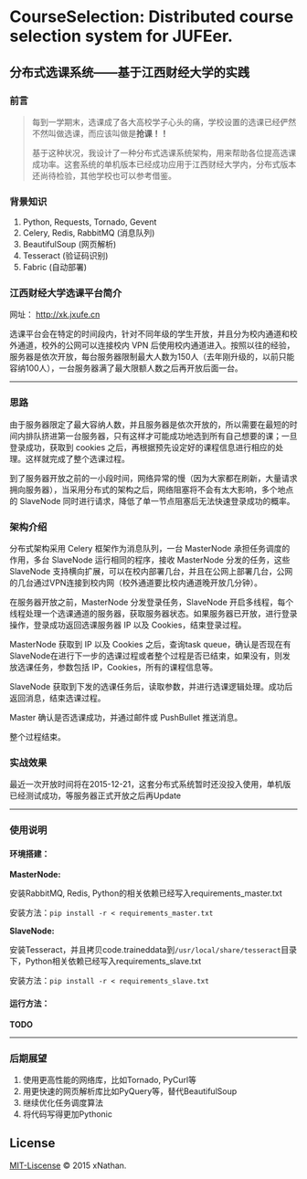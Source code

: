 # CourseSelection: Distributed course selection system for JUFEer.

## 分布式选课系统——基于江西财经大学的实践

### 前言
> 
> 每到一学期末，选课成了各大高校学子心头的痛，学校设置的选课已经俨然不然叫做选课，而应该叫做是**抢课！！**
> 
> 基于这种状况，我设计了一种分布式选课系统架构，用来帮助各位提高选课成功率。这套系统的单机版本已经成功应用于江西财经大学内，分布式版本还尚待检验，其他学校也可以参考借鉴。

### 背景知识
1. Python, Requests, Tornado, Gevent
2. Celery, Redis, RabbitMQ (消息队列)
3. BeautifulSoup (网页解析)
4. Tesseract (验证码识别)
5. Fabric (自动部署)

### 江西财经大学选课平台简介
网址： <http://xk.jxufe.cn>

选课平台会在特定的时间段内，针对不同年级的学生开放，并且分为校内通道和校外通道，校外的公网可以连接校内 VPN 后使用校内通道进入。按照以往的经验，服务器是依次开放，每台服务器限制最大人数为150人（去年刚升级的，以前只能容纳100人），一台服务器满了最大限额人数之后再开放后面一台。

---

### 思路
由于服务器限定了最大容纳人数，并且服务器是依次开放的，所以需要在最短的时间内排队挤进第一台服务器，只有这样才可能成功地选到所有自己想要的课；一旦登录成功，获取到 cookies 之后，再根据预先设定好的课程信息进行相应的处理。这样就完成了整个选课过程。

到了服务器开放之前的一小段时间，网络异常的慢（因为大家都在刷新，大量请求拥向服务器），当采用分布式的架构之后，网络阻塞将不会有太大影响，多个地点的 SlaveNode 同时进行请求，降低了单一节点阻塞后无法快速登录成功的概率。


### 架构介绍
分布式架构采用 Celery 框架作为消息队列，一台 MasterNode 承担任务调度的作用，多台 SlaveNode 运行相同的程序，接收 MasterNode 分发的任务，这些 SlaveNode 支持横向扩展，可以在校内部署几台，并且在公网上部署几台，公网的几台通过VPN连接到校内网（校外通道要比校内通道晚开放几分钟）。

在服务器开放之前，MasterNode 分发登录任务，SlaveNode 开启多线程，每个线程处理一个选课通道的服务器，获取服务器状态。如果服务器已开放，进行登录操作，登录成功返回选课服务器 IP 以及 Cookies，结束登录过程。

MasterNode 获取到 IP 以及 Cookies 之后，查询task queue，确认是否现在有SlaveNode在进行下一步的选课过程或者整个过程是否已结束，如果没有，则发放选课任务，参数包括 IP，Cookies，所有的课程信息等。

SlaveNode 获取到下发的选课任务后，读取参数，并进行选课逻辑处理。成功后返回消息，结束选课过程。

Master 确认是否选课成功，并通过邮件或 PushBullet 推送消息。

整个过程结束。

### 实战效果
最近一次开放时间将在2015-12-21，这套分布式系统暂时还没投入使用，单机版已经测试成功，等服务器正式开放之后再Update

---

### 使用说明
#### 环境搭建：
**MasterNode:** 

安装RabbitMQ, Redis, Python的相关依赖已经写入requirements_master.txt

安装方法：`pip install -r < requirements_master.txt`

**SlaveNode:**

安装Tesseract，并且拷贝code.traineddata到`/usr/local/share/tesseract`目录下，Python相关依赖已经写入requirements_slave.txt

安装方法：`pip install -r < requirements_slave.txt`

#### 运行方法：
**TODO**

---

### 后期展望
1. 使用更高性能的网络库，比如Tornado, PyCurl等
2. 用更快速的网页解析库比如PyQuery等，替代BeautifulSoup
3. 继续优化任务调度算法
4. 将代码写得更加Pythonic


## License
[MIT-Liscense](http://mit-license.org/) &copy; 2015 xNathan.
